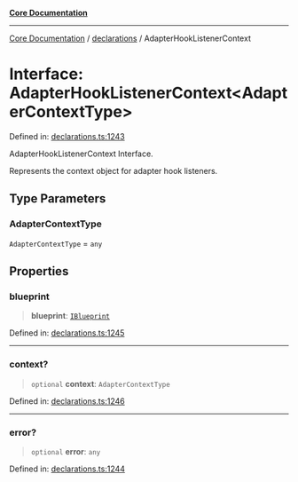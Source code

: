 [**Core Documentation**](../../README.md)

***

[Core Documentation](../../README.md) / [declarations](../README.md) / AdapterHookListenerContext

# Interface: AdapterHookListenerContext\<AdapterContextType\>

Defined in: [declarations.ts:1243](https://github.com/stonemjs/core/blob/85781fe5b87769612839dd6b850ba45186d357fa/src/declarations.ts#L1243)

AdapterHookListenerContext Interface.

Represents the context object for adapter hook listeners.

## Type Parameters

### AdapterContextType

`AdapterContextType` = `any`

## Properties

### blueprint

> **blueprint**: [`IBlueprint`](../type-aliases/IBlueprint.md)

Defined in: [declarations.ts:1245](https://github.com/stonemjs/core/blob/85781fe5b87769612839dd6b850ba45186d357fa/src/declarations.ts#L1245)

***

### context?

> `optional` **context**: `AdapterContextType`

Defined in: [declarations.ts:1246](https://github.com/stonemjs/core/blob/85781fe5b87769612839dd6b850ba45186d357fa/src/declarations.ts#L1246)

***

### error?

> `optional` **error**: `any`

Defined in: [declarations.ts:1244](https://github.com/stonemjs/core/blob/85781fe5b87769612839dd6b850ba45186d357fa/src/declarations.ts#L1244)
